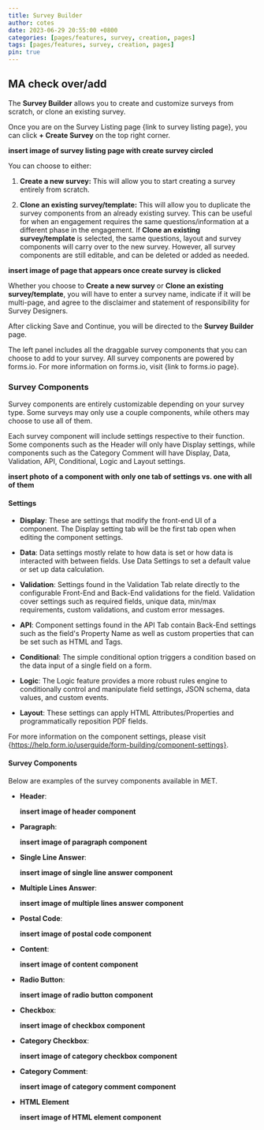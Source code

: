 ```yaml
---
title: Survey Builder
author: cotes
date: 2023-06-29 20:55:00 +0800
categories: [pages/features, survey, creation, pages]
tags: [pages/features, survey, creation, pages]
pin: true
---
```

## MA check over/add ##  

The **Survey Builder** allows you to create and customize surveys from scratch, or clone an existing survey.  

Once you are on the Survey Listing page {link to survey listing page}, you can click **+ Create Survey** on the top right corner.  

**insert image of survey listing page with create survey circled**  

You can choose to either:
1. **Create a new survey:** This will allow you to start creating a survey entirely from scratch.
   
2. **Clone an existing survey/template:** This will allow you to duplicate the survey components from an already existing survey. This can be useful for when an engagement requires the same questions/information at a different phase in the engagement. If **Clone an existing survey/template** is selected, the same questions, layout and survey components will carry over to the new survey. However, all survey components are still editable, and can be deleted or added as needed.  

**insert image of page that appears once create survey is clicked**  

Whether you choose to **Create a new survey** or **Clone an existing survey/template**, you will have to enter a survey name, indicate if it will be multi-page, and agree to the disclaimer and statement of responsibility for Survey Designers. 

After clicking Save and Continue, you will be directed to the **Survey Builder** page.  

The left panel includes all the draggable survey components that you can choose to add to your survey. All survey components are powered by forms.io. For more information on forms.io, visit {link to forms.io page}.  

### Survey Components ###  

Survey components are entirely customizable depending on your survey type. Some surveys may only use a couple components, while others may choose to use all of them.  

Each survey component will include settings respective to their function. Some components such as the Header will only have Display settings, while components such as the Category Comment will have Display, Data, Validation, API, Conditional, Logic and Layout settings.  

**insert photo of a component with only one tab of settings vs. one with all of them**  

#### Settings ####  

- **Display**: These are settings that modify the front-end UI of a component. The Display setting tab will be the first tab open when editing the component settings.
  
- **Data**: Data settings mostly relate to how data is set or how data is interacted with between fields. Use Data Settings to set a default value or set up data calculation.
  
- **Validation**: Settings found in the Validation Tab relate directly to the configurable Front-End and Back-End validations for the field. Validation cover settings such as required fields, unique data, min/max requirements, custom validations, and custom error messages.
  
- **API**: Component settings found in the API Tab contain Back-End settings such as the field's Property Name as well as custom properties that can be set such as HTML and Tags.
  
- **Conditional**: The simple conditional option triggers a condition based on the data input of a single field on a form.
  
- **Logic**: The Logic feature provides a more robust rules engine to conditionally control and manipulate field settings, JSON schema, data values, and custom events. 
  
- **Layout**: These settings can apply HTML Attributes/Properties and programmatically reposition PDF fields.

For more information on the component settings, please visit {https://help.form.io/userguide/form-building/component-settings}.

#### Survey Components ####  

Below are examples of the survey components available in MET.

- **Header**:

  **insert image of header component**

- **Paragraph**:
  
  **insert image of paragraph component**

- **Single Line Answer**:

  **insert image of single line answer component**

- **Multiple Lines Answer**:

  **insert image of multiple lines answer component**

- **Postal Code**:

  **insert image of postal code component**

- **Content**:

  **insert image of content component**  
  
- **Radio Button**:

  **insert image of radio button component**

- **Checkbox**:

  **insert image of checkbox component**

- **Category Checkbox**:

  **insert image of category checkbox component**

- **Category Comment**:  

  **insert image of category comment component**

- **HTML Element**

  **insert image of HTML element component**  


  
